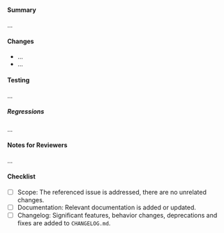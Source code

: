 <!--
Thanks for submitting a pull request. Please fill the template below,
otherwise we will not be able to process this pull request.
-->

#### Summary
<!--
A short summary, referencing related issues:
Closes #0000, References #0000, etc.
-->

...

#### Changes
<!-- What are the changes made in this pull request? -->

- ...
- ...


#### Testing

<!-- How did you verify that this change works? -->

...

##### Regressions

<!-- Please indicate features that this change could affect and how that was tested. -->

...

#### Notes for Reviewers
<!--
NOTE: This section is optional.

Motivate briefly why it is implemented this way, if that deviates from the
implementation proposal in the referenced issues.
- How should your reviewers approach this pull request?
- @mention reviewers with special requests or questions for them
-->

...

#### Checklist
<!-- Make sure that this pull request is complete. -->

- [ ] Scope: The referenced issue is addressed, there are no unrelated changes.
- [ ] Documentation: Relevant documentation is added or updated.
- [ ] Changelog: Significant features, behavior changes, deprecations and fixes are added to `CHANGELOG.md`.
